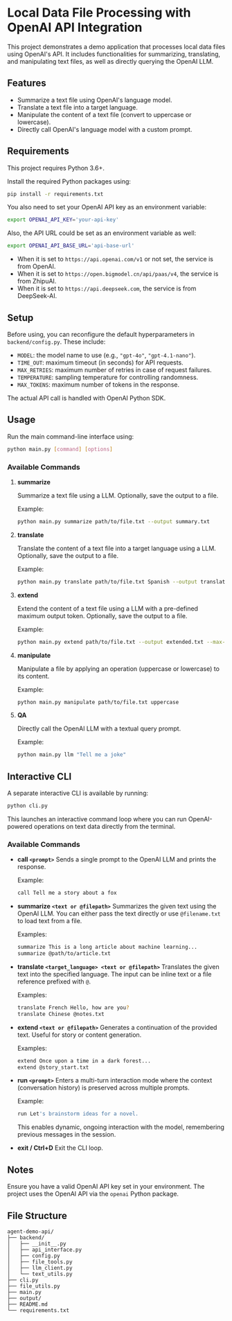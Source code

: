 # Local Data File Processing with OpenAI API Integration

This project demonstrates a demo application that processes local data files using OpenAI's API. It includes functionalities for summarizing, translating, and manipulating text files, as well as directly querying the OpenAI LLM.

## Features

- Summarize a text file using OpenAI's language model.
- Translate a text file into a target language.
- Manipulate the content of a text file (convert to uppercase or lowercase).
- Directly call OpenAI's language model with a custom prompt.

## Requirements

This project requires Python 3.6+.

Install the required Python packages using:

```bash
pip install -r requirements.txt
```

You also need to set your OpenAI API key as an environment variable:

```bash
export OPENAI_API_KEY='your-api-key'
```

Also, the API URL could be set as an environment variable as well:

```bash
export OPENAI_API_BASE_URL='api-base-url'
```

- When it is set to `https://api.openai.com/v1` or not set, the service is from OpenAI.
- When it is set to `https://open.bigmodel.cn/api/paas/v4`, the service is from ZhipuAI.
- When it is set to `https://api.deepseek.com`, the service is from DeepSeek-AI.

## Setup

Before using, you can reconfigure the default hyperparameters in `backend/config.py`. These include:

* `MODEL`: the model name to use (e.g., `"gpt-4o"`, `"gpt-4.1-nano"`).
* `TIME_OUT`: maximum timeout (in seconds) for API requests.
* `MAX_RETRIES`: maximum number of retries in case of request failures.
* `TEMPERATURE`: sampling temperature for controlling randomness.
* `MAX_TOKENS`: maximum number of tokens in the response.

The actual API call is handled with OpenAI Python SDK.

## Usage

Run the main command-line interface using:

```bash
python main.py [command] [options]
```

### Available Commands

1. **summarize**

   Summarize a text file using a LLM. Optionally, save the output to a file.

   Example:

   ```bash
   python main.py summarize path/to/file.txt --output summary.txt
   ```

2. **translate**

   Translate the content of a text file into a target language using a LLM. Optionally, save the output to a file.

   Example:

   ```bash
   python main.py translate path/to/file.txt Spanish --output translated.txt
   ```

3. **extend**

   Extend the content of a text file using a LLM with a pre-defined maximum output token. Optionally, save the output to a file.

   Example:

   ```bash
   python main.py extend path/to/file.txt --output extended.txt --max-tokens 300
   ```

4. **manipulate**

   Manipulate a file by applying an operation (uppercase or lowercase) to its content.

   Example:

   ```bash
   python main.py manipulate path/to/file.txt uppercase
   ```

5. **QA**

   Directly call the OpenAI LLM with a textual query prompt.

   Example:

   ```bash
   python main.py llm "Tell me a joke"
   ```

## Interactive CLI

A separate interactive CLI is available by running:

```bash
python cli.py
```

This launches an interactive command loop where you can run OpenAI-powered operations on text data directly from the terminal.

### Available Commands

* **call `<prompt>`**
  Sends a single prompt to the OpenAI LLM and prints the response.

  Example:

  ```bash
  call Tell me a story about a fox
  ```

* **summarize `<text or @filepath>`**
  Summarizes the given text using the OpenAI LLM. You can either pass the text directly or use `@filename.txt` to load text from a file.

  Examples:

  ```bash
  summarize This is a long article about machine learning...
  summarize @path/to/article.txt
  ```

* **translate `<target_language> <text or @filepath>`**
  Translates the given text into the specified language. The input can be inline text or a file reference prefixed with `@`.

  Examples:

  ```bash
  translate French Hello, how are you?
  translate Chinese @notes.txt
  ```

* **extend `<text or @filepath>`**
  Generates a continuation of the provided text. Useful for story or content generation.

  Examples:

  ```bash
  extend Once upon a time in a dark forest...
  extend @story_start.txt
  ```

* **run `<prompt>`**
  Enters a multi-turn interaction mode where the context (conversation history) is preserved across multiple prompts.

  Example:

  ```bash
  run Let's brainstorm ideas for a novel.
  ```

  This enables dynamic, ongoing interaction with the model, remembering previous messages in the session.

* **exit / Ctrl+D**
  Exit the CLI loop.

## Notes

Ensure you have a valid OpenAI API key set in your environment. The project uses the OpenAI API via the `openai` Python package.

## File Structure

```
agent-demo-api/
├── backend/
│   ├── __init__.py
│   ├── api_interface.py
│   ├── config.py
│   ├── file_tools.py
│   ├── llm_client.py
│   └── text_utils.py
├── cli.py
├── file_utils.py
├── main.py
├── output/
├── README.md
└── requirements.txt
```
